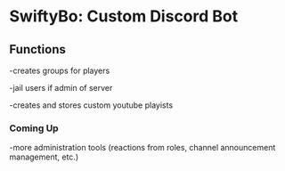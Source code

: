 # SwiftyBo: Custom Discord Bot
## Functions
-creates groups for players

-jail users if admin of server

-creates and stores custom youtube playists

### Coming Up
-more administration tools (reactions from roles, channel announcement management, etc.)
